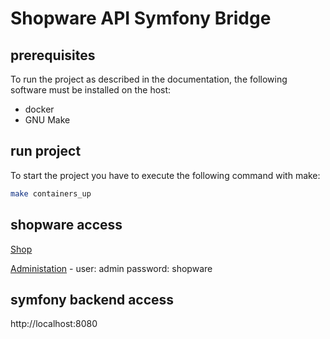 # Shopware API Symfony Bridge

## prerequisites

To run the project as described in the documentation, the following software must be installed on the host:

- docker
- GNU Make

## run project

To start the project you have to execute the following command with make:

```zsh
make containers_up
```

## shopware access

[Shop](http://localhost) 

[Administation](http://localhost/admin) - user: admin password: shopware

## symfony backend access

http://localhost:8080
